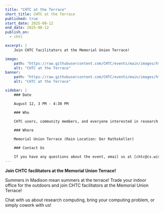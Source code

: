 ```yaml
---
title: "CHTC at the Terrace"
short_title: CHTC at the Terrace
published: true
start_date: 2025-08-12
end_date: 2025-08-12
publish_on:
  - chtc

excerpt: |
    Join CHTC facilitators at the Memorial Union Terrace!

image:
    path: "https://raw.githubusercontent.com/CHTC/events/main/images/htc24-terrace.jpg"
    alt: "CHTC at the Terrace"
banner:
    path: "https://raw.githubusercontent.com/CHTC/events/main/images/htc24-terrace.jpg"
    alt: "CHTC at the Terrace"

sidebar: |
    ### Date

    August 12, 3 PM - 4:30 PM

    ### Who

    CHTC users, community members, and everyone interested in research computing.
    
    ### Where

    Memorial Union Terrace (Rain Location: Der Rathskeller)

    ### Contact Us

    If you have any questions about the event, email us at [chtc@cs.wisc.edu](mailto:chtc@cs.wisc.edu)
---
```


**Join CHTC facilitators at the Memorial Union Terrace!**

Summers in Madison mean summers at the terrace! Trade your indoor office for the outdoors and join CHTC facilitators at the Memorial Union Terrace! 

Chat with us about research computing, bring your computing problem, or simply cowork with us!

